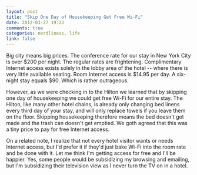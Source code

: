 ```yaml
---
layout: post
title: "Skip One Day of Housekeeping Get Free Wi-Fi"
date: 2012-03-27 19:23
comments: true
categories: nerdliness, life
link: false
---
```

Big city means big prices. The conference rate for our stay in New York City is over $200 per night. The regular rates are frightening. Complimentary Internet access exists solely in the lobby area of the hotel -- where there is very little available seating. Room Internet access is $14.95 per day. A six-night stay equals $90. Which is rather outrageous.

However, as we were checking in to the Hilton we learned that by skipping one day of housekeeping we could get free Wi-Fi for our entire stay. The Hilton, like many other hotel chains, is already only changing bed linens every third day of your stay, and will only replace towels if you leave them on the floor. Skipping housekeeping therefore means the bed doesn't get made and the trash can doesn't get emptied. We goth agreed that this was a tiny price to pay for free Internet access.

On a related note, I realize that not every hotel visitor wants or needs Internet access, but I'd prefer it if they'd just bake Wi-Fi into the room rate and be done with it. Let me think I'm getting access for free and I'll be happier. Yes, some people would be subsidizing my browsing and emailing, but I'm subsidizing their television view as I never turn the TV on in a hotel. 